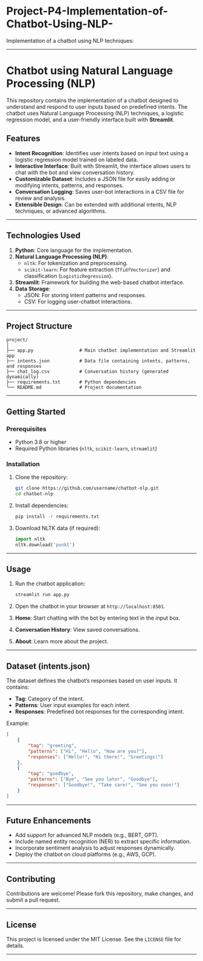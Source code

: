 # Project-P4-Implementation-of-Chatbot-Using-NLP-
 Implementation of a chatbot using NLP techniques:

---

# **Chatbot using Natural Language Processing (NLP)**

This repository contains the implementation of a chatbot designed to understand and respond to user inputs based on predefined intents. The chatbot uses Natural Language Processing (NLP) techniques, a logistic regression model, and a user-friendly interface built with **Streamlit**.

## **Features**
- **Intent Recognition**: Identifies user intents based on input text using a logistic regression model trained on labeled data.
- **Interactive Interface**: Built with Streamlit, the interface allows users to chat with the bot and view conversation history.
- **Customizable Dataset**: Includes a JSON file for easily adding or modifying intents, patterns, and responses.
- **Conversation Logging**: Saves user-bot interactions in a CSV file for review and analysis.
- **Extensible Design**: Can be extended with additional intents, NLP techniques, or advanced algorithms.

---

## **Technologies Used**
1. **Python**: Core language for the implementation.
2. **Natural Language Processing (NLP)**:
   - `nltk`: For tokenization and preprocessing.
   - `scikit-learn`: For feature extraction (`TfidfVectorizer`) and classification (`LogisticRegression`).
3. **Streamlit**: Framework for building the web-based chatbot interface.
4. **Data Storage**:
   - JSON: For storing intent patterns and responses.
   - CSV: For logging user-chatbot interactions.

---

## **Project Structure**
```
project/
│
├── app.py                 # Main chatbot implementation and Streamlit app
├── intents.json           # Data file containing intents, patterns, and responses
├── chat_log.csv           # Conversation history (generated dynamically)
├── requirements.txt       # Python dependencies
└── README.md              # Project documentation
```

---

## **Getting Started**

### Prerequisites
- Python 3.8 or higher
- Required Python libraries (`nltk`, `scikit-learn`, `streamlit`)

### Installation
1. Clone the repository:
   ```bash
   git clone https://github.com/username/chatbot-nlp.git
   cd chatbot-nlp
   ```

2. Install dependencies:
   ```bash
   pip install -r requirements.txt
   ```

3. Download NLTK data (if required):
   ```python
   import nltk
   nltk.download('punkt')
   ```

---

## **Usage**
1. Run the chatbot application:
   ```bash
   streamlit run app.py
   ```

2. Open the chatbot in your browser at `http://localhost:8501`.

3. **Home**: Start chatting with the bot by entering text in the input box.
4. **Conversation History**: View saved conversations.
5. **About**: Learn more about the project.

---

## **Dataset (intents.json)**
The dataset defines the chatbot’s responses based on user inputs. It contains:
- **Tag**: Category of the intent.
- **Patterns**: User input examples for each intent.
- **Responses**: Predefined bot responses for the corresponding intent.

Example:
```json
[
    {
        "tag": "greeting",
        "patterns": ["Hi", "Hello", "How are you?"],
        "responses": ["Hello!", "Hi there!", "Greetings!"]
    },
    {
        "tag": "goodbye",
        "patterns": ["Bye", "See you later", "Goodbye"],
        "responses": ["Goodbye!", "Take care!", "See you soon!"]
    }
]
```

---

## **Future Enhancements**
- Add support for advanced NLP models (e.g., BERT, GPT).
- Include named entity recognition (NER) to extract specific information.
- Incorporate sentiment analysis to adjust responses dynamically.
- Deploy the chatbot on cloud platforms (e.g., AWS, GCP).

---

## **Contributing**
Contributions are welcome! Please fork this repository, make changes, and submit a pull request.

---

## **License**
This project is licensed under the MIT License. See the `LICENSE` file for details.


---

